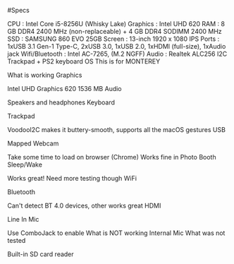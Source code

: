 #Specs

CPU : Intel Core i5-8256U (Whisky Lake)
Graphics : Intel UHD 620
RAM : 8 GB DDR4 2400 MHz (non-replaceable) + 4 GB DDR4 SODIMM 2400 MHz
SSD : SAMSUNG 860 EVO 25GB
Screen : 13-inch 1920 x 1080 IPS
Ports : 1xUSB 3.1 Gen-1 Type-C, 2xUSB 3.0, 1xUSB 2.0, 1xHDMI (full-size), 1xAudio jack
Wifi/Bluetooth : Intel AC-7265, (M.2 NGFF)
Audio : Realtek ALC256
I2C Trackpad + PS2 keyboard
OS
This is for MONTEREY

What is working
Graphics

Intel UHD Graphics 620 1536 МB
Audio

Speakers and headphones
Keyboard

Trackpad

VoodooI2C makes it buttery-smooth, supports all the macOS gestures
USB

Mapped
Webcam

Take some time to load on browser (Chrome)
Works fine in Photo Booth
Sleep/Wake

Works great! Need more testing though
WiFi

Bluetooth

Can't detect BT 4.0 devices, other works great
HDMI

Line In Mic

Use ComboJack to enable
What is NOT working
Internal Mic
What was not tested

Built-in SD card reader
